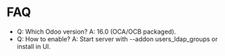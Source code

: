 # FAQ

- Q: Which Odoo version? A: 16.0 (OCA/OCB packaged).
- Q: How to enable? A: Start server with --addon users_ldap_groups or install in UI.
